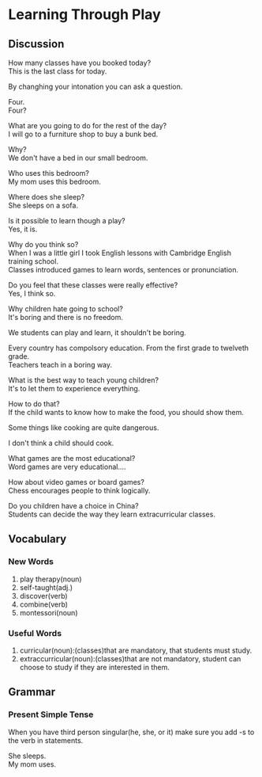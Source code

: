 # Learning Through Play
## Discussion
How many classes have you booked today?  
This is the last class for today.  

By changhing your intonation you can ask a question.  

Four.  
Four?  

What are you going to do for the rest of the day?  
I will go to a furniture shop to buy a bunk bed.  

Why?  
We don't have a bed in our small bedroom.  

Who uses this bedroom?  
My mom uses this bedroom.  

Where does she sleep?  
She sleeps on a sofa.  

Is it possible to learn though a play?  
Yes, it is.  

Why do you think so?  
When I was a little girl I took English lessons with Cambridge English training school.  
Classes introduced games to learn words, sentences or pronunciation.  

Do you feel that these classes were really effective?  
Yes, I think so.  

Why children hate going to school?  
It's boring and there is no freedom.  

We students can play and learn, it shouldn't be boring.  

Every country has compolsory education. From the first grade to twelveth grade.  
Teachers teach in a boring way.  

What is the best way to teach young children?  
It's to let them to experience everything.  

How to do that?  
If the child wants to know how to make the food, you should show them.  

Some things like cooking are quite dangerous.  

I don't think a child should cook.  

What games are the most educational?  
Word games are very educational.... 

How about video games or board games?  
Chess encourages people to think logically.  

Do you children have a choice in China?  
Students can decide the way they learn extracurricular classes.  

## Vocabulary
### New Words
1. play therapy(noun)
1. self-taught(adj.)
1. discover(verb)
1. combine(verb)
1. montessori(noun)

### Useful Words
1. curricular(noun):(classes)that are mandatory, that students must study.
1. extraccurricular(noun):(classes)that are not mandatory, student can choose to study if they are interested in them.

## Grammar
### Present Simple Tense
When you have third person singular(he, she, or it) make sure you add -s to the verb in statements.  

She sleeps.  
My mom uses.  
